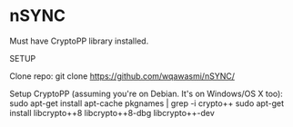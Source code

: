 # nSYNC
Must have CryptoPP library installed.

SETUP

Clone repo:
   git clone https://github.com/wqawasmi/nSYNC/
   
Setup CryptoPP (assuming you're on Debian. It's on Windows/OS X too):
  sudo apt-get install apt-cache pkgnames | grep -i crypto++
  sudo apt-get install libcrypto++8 libcrypto++8-dbg libcrypto++-dev
  
 
